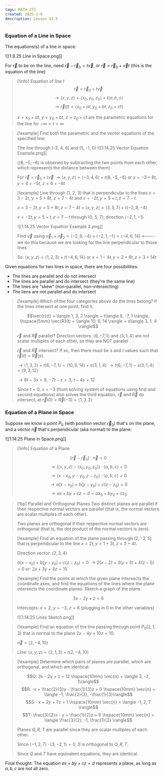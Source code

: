 ```yaml
---
tags: MATH_273
created: 2025-1-9
description: Lesson 13.5
---
```


### Equation of a Line in Space

The equations(s) of a line in space:

![[1.9.25 Line in Space.png]]

For $\vec{r}$ to be on the line, need $\vec{r} - \vec{r}_0 = t\vec{v}$, or $\vec{r} = \vec{r}_0 + \vec{v}t$ (this is the equation of the line)

> [!info] Equation of line $l$
> $$\vec{r} = \vec{r}_0 + t\vec{v}$$
> $$\rightarrow \langle x, y, z \rangle = \langle x_0, y_0, z_0 \rangle + t\langle a, b, c \rangle$$
> $$\rightarrow \vec{r}(t) = \langle x_0+at, y_0+bt, z_0+ct \rangle$$
> 
> $x = x_0 + at$, $y = y_0 + bt$, $z = z_0 + ct$ are the parametric equations for the line for $-\infty < t < \infty$

> [!example]
> Find both the parametric and the vector equations of the specified line:
> 
> The line through (-3, 4, 6) and (5, -1, 0)
> ![[1.14.25 Vector Equation Example.png]]
> 
> ($\langle 8, -5, -6 \rangle$ is obtained by subtracting the two points from each other, which represents the distance between them)
> 
> For $\vec{r} = \vec{r}_0 + t\vec{v}$
> $\rightarrow \langle x, y, z \rangle = \langle -3, 4, 6 \rangle + t\langle 8, -5, -6 \rangle$
> or $x = -3 + 8t$, $y = 4 + -5t$, $z = 6 + -6t$

> [!example]
> Line through (1, 2, 3) that is perpendicular to the lines $x = 3 - 2t$, $y = 5 + 8t$, $z = 7 - 4t$ and $x = -2t, y=5+t, z=7-t$.
> 
> $x=3-2t, y=5+8t, z=7-4t$ = $\langle x, y, z \rangle = \langle 3, 5, 7 \rangle + t\langle -2, 8, -4 \rangle$
> 
> $x = -2t, y=5+t, z=7-t$ through (0, 5, 7), direction $\langle -2, 1, -1 \rangle$
> 
> ![[1.14.25 Vector Equation Example 2.png]]
> 
> Find $\vec{v}$ using $\vec{v}_1 \times \vec{v}_2 = \langle -2, 8, -4 \rangle \times \langle -2, 1, -1 \rangle = \langle -4, 6, 14 \rangle$ <---- we do this because we are looking for the line perpendicular to those lines
> 
> So: $\langle x, y, z \rangle = \langle 1, 2, 3 \rangle + t\langle -4, 6, 14 \rangle$ or $x = 1-4t, y = 2+6t, z=3+14t$

Given equations for two lines in space, there are four possibilities:
- The lines are parallel and do not intersect
- The lines are parallel and do intersect (they're the same line)
- The lines are "skew" (non-parallel, non-intersecting)
- The liens are not parallel and do intersect

> [!example]
> Which of the four categories above do the lines belong? If the lines intersect at one point, find it.
> 
> $$\vec{r}(t) = \langle 1, 3, 2 \rangle + t\langle 6, -7, 1 \rangle, \hspace{5mm} \vec{R}(t) = \langle 10, 6, 14 \rangle + s\langle 3, 1, 4 \rangle$$
> 
> $\vec{r}$ and $\vec{R}$ parallel? Direction vectors:
> $\langle 6, -7, 1 \rangle$ and $\langle 3, 1, 4 \rangle$ are not scalar multiples of each other, so they are NOT parallel
> 
> $\vec{r}$ and $\vec{R}$ intersect? If so, then there must be $s$ and $t$ values such that $\vec{r}(t) = \vec{R}(s)$.
> 
> $\rightarrow \langle 1, 3, 2 \rangle + t\langle 6, -7, 1 \rangle = \langle 10, 6, 14 \rangle + s\langle 3, 1, 4\rangle$
> $\rightarrow t \langle 6, -7, 1 \rangle - s\langle 3, 1, 4\rangle = \langle 9, 3, 12\rangle$
> 
> $\rightarrow 6t - 3s = 9$, $-7t - s = 3$, $t - 4s = 12$
> 
> Since $t = 0$, $s = -3$ (from solving system of equations using first and second equations) also solves the third equation, $\vec{r}$ and $\vec{R}$ do intersect, at $\vec{r}(0) = \vec{R}(-3) = \langle 1, 3, 2 \rangle$

### Equation of a Plane in Space

Suppose we know a point $P_0$ (with position vector $\vec{r}_0$) that's on the plane, and a vector $\vec{n}$ that's perpendicular (aka normal) to the plane:

![[1.14.25 Plane in Space.png]]

> [!info] Equation of a Plane
> 
> $$(\vec{r} - \vec{r}_0) \cdot \vec{n} = 0$$
> $$\rightarrow (\langle x, y, z\rangle - \langle x_0, y_0, z_0 \rangle) \cdot \langle a, b, c \rangle = 0$$
> $$\rightarrow \langle x - x_0, y - y_0, z - z_0\rangle \cdot \langle a, b, c \rangle = 0$$
> $$\rightarrow a(x - x_0) + b(y - y_0) + c(z - z_0) = 0$$
> $$\rightarrow ax + by + cz = d = ax_0 + by_0 + cz_0$$

> [!tip] Parallel and Orthogonal Planes
> Two distinct planes are parallel if their respective normal vectors are parallel (that is, the normal vectors are scalar multiples of each other).
> 
> Two planes are orthogonal if their respective normal vectors are orthogonal (that is, the dot product of the normal vectors is zero).

> [!example]
> Find an equation of the plane passing through (2, -3, 5) that is perpendicular to the line $x = 2t, y = 1+3t, z = 5+4t$.
> 
> Direction vector: $\langle 2, 3, 4 \rangle$
> 
> $a(x - x_0) + b(y - y_0) + c(z - z_0) = 0$
> $\rightarrow 2(x - 2) + 3(y + 3) + 4(z - 5) = 0$
> or: $2x + 3y + 4z = 15$

> [!example]
> Find the points at which the given plane intersects the coordinate axes, and find the equations of the lines where the plane intersects the coordinate planes. Sketch a graph of the plane.
> 
> $$3x - 2y + z = 6$$
> 
> Intercepts: $x = 2$, $y = -3$, $z = 6$ (plugging in 0 in the other variables)
> 
> ![[1.14.25 Lines Sketch.png]]

> [!example]
> Find an equation of the line passing through point $P_0(2, 1, 3)$ that is normal to the plane $2x - 4y + 10z = 10$.
> 
> $\vec{n} = \langle 2, -4, 10 \rangle$
> 
> Line: $\langle x, y, z \rangle = \langle 2, 1, 3 \rangle + t\langle2, -4, 10 \rangle$

> [!example]
> Determine which pairs of planes are parallel, which are orthogonal, and which are identical.
> 
> $$Q: 3x - 2y + z = 12 \hspace{10mm} \vec{n} = \langle 3, -2, 1\rangle$$
> $$R: -x + \frac{2}{3}y - \frac{1}{3}z = 0 \hspace{10mm} \vec{n} = \langle -1, \frac{2}{3}, -\frac{1}{3}\rangle$$
> $$S: -x + 2y + 7z = 1 \hspace{10mm} \vec{n} = \langle -1, 2, 7 \rangle$$
> $$T: \frac{3}{2}x - y + \frac{1}{2}z = 6 \hspace{10mm} \vec{n} = \langle \frac{3}{2}, -1, \frac{1}{2} \rangle$$
> 
> Planes $Q, R, T$ are parallel since they are scalar multiples of each other.
> 
> Since $\langle -1, 2, 7 \rangle \cdot \langle 3, -2, 1 \rangle = 0$, $S$ is orthogonal to $Q, R, T$.
> 
> Since $Q$ and $T$ have equivalent equations, they are identical.

Final thought: The equation $ax + by + cz = d$ represents a plane, as long as $a, b, c$ are not all zero.